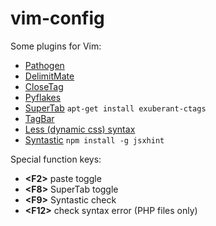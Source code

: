 vim-config
==========

Some plugins for Vim:

* [Pathogen](https://github.com/tpope/vim-pathogen)
* [DelimitMate](https://github.com/Raimondi/delimitMate)
* [CloseTag](http://github.com/docunext/closetag.vim)
* [Pyflakes](http://github.com/kevinw/pyflakes-vim)
* [SuperTab](https://github.com/ervandew/supertab) `apt-get install exuberant-ctags`
* [TagBar](https://github.com/majutsushi/tagbar)
* [Less (dynamic css) syntax](https://github.com/groenewege/vim-less)
* [Syntastic](https://github.com/scrooloose/syntastic) `npm install -g jsxhint`


Special function keys:

* **<F2\>** paste toggle
* **<F8\>** SuperTab toggle
* **<F9\>** Syntastic check
* **<F12\>** check syntax error (PHP files only)

